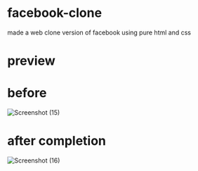 # facebook-clone
made a web clone version of facebook using pure html and css

# preview

# before 

![Screenshot (15)](https://user-images.githubusercontent.com/71198309/151718996-c0d3fb15-6c56-45e6-92c4-407632c31c62.png)

# after completion

![Screenshot (16)](https://user-images.githubusercontent.com/71198309/151719006-d56affd4-ac8d-404c-ba00-c274c4ddad45.png)
